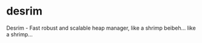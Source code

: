 desrim
======

Desrim - Fast robust and scalable heap manager, like a shrimp beibeh... like a shrimp...